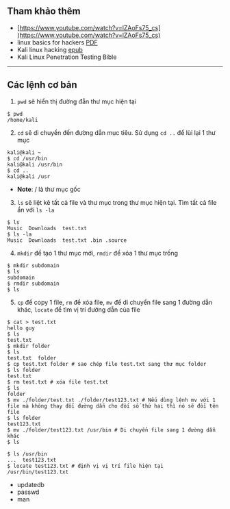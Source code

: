 ## Tham khảo thêm
- [https://www.youtube.com/watch?v=lZAoFs75_cs](https://www.youtube.com/watch?v=lZAoFs75_cs)
- linux basics for hackers [PDF](https://gateway.ipfs.io/ipfs/bafykbzacedofnv75jtjg7f5t6vbql4y6ccojzwwxm2zacxbfik5difwdcd6di?filename=OcuppyTheWeb%20-%20Linux%20Basics%20for%20Hackers-No%20Starch%20Press%20%282019%29.pdf)
- Kali linux hacking [epub](https://cloudflare-ipfs.com/ipfs/bafykbzacechy2iliyiidhwuzsfnhzu2tfow7fwexxllb4gvia6yebbtiiqe66?filename=Ethem%20Mining%20-%20Kali%20Linux%20Hacking_%20A%20Complete%20Step%20by%20Step%20Guide%20to%20Learn%20the%20Fundamentals%20of%20Cyber%20Security%2C%20Hacking%2C%20and%20Penetration%20Testing.%20Includes%20Valuable%20Basic%20Networking%20Concepts-Independentl.epub)
- Kali Linux Penetration Testing Bible

---
## Các lệnh cơ bản
1. `pwd` sẽ hiển thị đường đẫn thư mục hiện tại
```
$ pwd
/home/kali
```
2. `cd` sẽ di chuyển đến đường dẫn mục tiêu. Sử dụng `cd ..` để lùi lại 1 thư mục
```
kali@kali ~
$ cd /usr/bin
kali@kali /usr/bin 
$ cd ..
kali@kali /usr
```
- **Note**: / là thư mục gốc
3. `ls` sẽ liệt kê tất cả file và thư mục trong thư mục hiện tại. Tìm tất cả file ẩn với `ls -la`
```
$ ls 
Music  Downloads  test.txt
$ ls -la
Music  Downloads  test.txt .bin .source
```
4. `mkdir` để tạo 1 thư mục mới, `rmdir` để xóa 1 thư mục trống
```
$ mkdir subdomain
$ ls
subdomain
$ rmdir subdomain
$ ls

```
5. `cp` để copy 1 file, `rm` để xóa file, `mv` để di chuyển file sang 1 đường dẫn khác, `locate` để tìm vị trí đường dẫn của file
```
$ cat > test.txt
hello guy
$ ls 
test.txt
$ mkdir folder
$ ls
test.txt  folder
$ cp test.txt folder # sao chép file test.txt sang thư mục folder
$ ls folder
test.txt
$ rm test.txt # xóa file test.txt
$ ls
folder
$ mv ./folder/test.txt ./folder/test123.txt # Nếu dùng lệnh mv với 1 file mà không thay đổi đường dẫn cho đối số thứ hai thì nó sẽ đổi tên file
$ ls folder
test123.txt
$ mv ./folder/test123.txt /usr/bin # Di chuyển file sang 1 đường dẫn khác
$ ls

$ ls /usr/bin
...  test123.txt
$ locate test123.txt # định vị vị trí file hiện tại
/usr/bin/test123.txt
```

- updatedb
- passwd
- man


